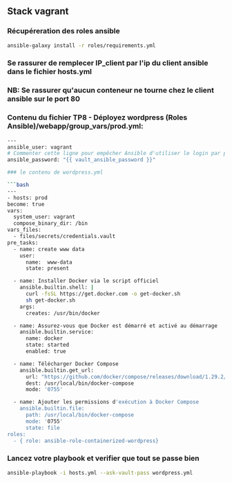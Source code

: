 ## Stack vagrant

### Récupéreration des roles ansible
```bash
ansible-galaxy install -r roles/requirements.yml
```

### Se rassurer de remplecer IP_client par l'ip du client ansible dans le fichier hosts.yml

### NB: Se rassurer qu'aucun conteneur ne tourne chez le client ansible sur le port 80

### Contenu du fichier TP8 - Déployez wordpress (Roles Ansible)/webapp/group_vars/prod.yml:

  ```bash
 ---
ansible_user: vagrant
# Commenter cette ligne pour empêcher Ansible d'utiliser le login par password et plutot utiliser la clés ssh
ansible_password: "{{ vault_ansible_password }}" 

### le contenu de wordpress.yml

```bash
---
- hosts: prod
  become: true
  vars:
    system_user: vagrant
    compose_binary_dir: /bin
  vars_files:
    - files/secrets/credentials.vault
  pre_tasks:
    - name: create www data
      user: 
        name:  www-data
        state: present

    - name: Installer Docker via le script officiel
      ansible.builtin.shell: |
        curl -fsSL https://get.docker.com -o get-docker.sh
        sh get-docker.sh
      args:
        creates: /usr/bin/docker
  
    - name: Assurez-vous que Docker est démarré et activé au démarrage
      ansible.builtin.service:
        name: docker
        state: started
        enabled: true

    - name: Télécharger Docker Compose
      ansible.builtin.get_url:
        url: "https://github.com/docker/compose/releases/download/1.29.2/docker-compose-{{ ansible_system }}-{{ ansible_architecture }}"
        dest: /usr/local/bin/docker-compose
        mode: '0755'

    - name: Ajouter les permissions d'exécution à Docker Compose
      ansible.builtin.file:
        path: /usr/local/bin/docker-compose
        mode: '0755'
        state: file
  roles:
    - { role: ansible-role-containerized-wordpress}
```

### Lancez votre playbook et verifier que tout se passe bien
```bash
ansible-playbook -i hosts.yml --ask-vault-pass wordpress.yml
```
